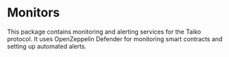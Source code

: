 # Monitors

This package contains monitoring and alerting services for the Taiko protocol. It uses OpenZeppelin Defender for monitoring smart contracts and setting up automated alerts.
